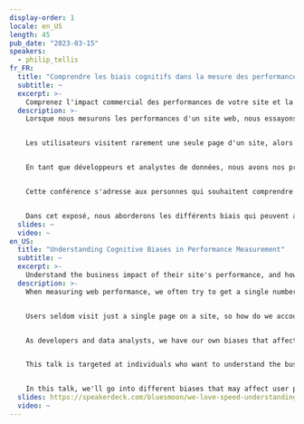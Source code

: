```yaml
---
display-order: 1
locale: en_US
length: 45
pub_date: "2023-03-15"
speakers:
  - philip_tellis
fr_FR:
  title: "Comprendre les biais cognitifs dans la mesure des performances"
  subtitle: ~
  excerpt: >-
    Comprenez l'impact commercial des performances de votre site et la manière dont les biais dans les données peuvent l'affecter.
  description: >-
    Lorsque nous mesurons les performances d'un site web, nous essayons souvent d'obtenir un chiffre unique que nous pouvons faire évoluer dans le temps. Il peut s'agir du temps de chargement médian d'une page, du temps d'affichage d'une image de héros, du score de vitesse d'une page ou du score des principaux indicateurs web. Mais est-ce vraiment aussi simple ?


    Les utilisateurs visitent rarement une seule page d'un site, alors comment tenir compte des variations de performances entre plusieurs pages ? Comment savoir quelle page a un impact sur l'expérience globale de l'utilisateur ? Comment les différents biais cognitifs affectent-ils la perception qu'a l'utilisateur de la performance de notre site ?


    En tant que développeurs et analystes de données, nous avons nos propres préjugés qui influencent la façon dont nous regardons les données et les problèmes que nous essayons de résoudre. Souvent, nos mesures elles-mêmes peuvent être affectées par notre biais de confirmation.


    Cette conférence s'adresse aux personnes qui souhaitent comprendre l'impact commercial des performances de leur site et la manière dont les biais dans les données peuvent l'affecter.


    Dans cet exposé, nous aborderons les différents biais qui peuvent affecter la perception de l'utilisateur ainsi que notre capacité à mesurer cette perception, et les moyens d'identifier si nos données présentent ces schémas.
  slides: ~
  video: ~
en_US:
  title: "Understanding Cognitive Biases in Performance Measurement"
  subtitle: ~
  excerpt: >-
    Understand the business impact of their site's performance, and how biases in data can affect that.
  description: >-
    When measuring web performance, we often try to get a single number that we can trend over time. This may be the median page load time, hero image time, page speed score, or core web vitals score. But is it really that simple?


    Users seldom visit just a single page on a site, so how do we account for varying performance across multiple pages? How do we tell which page's performance impacts the overall user experience? How do various cognitive biases affect the user's perception of our site's performance?


    As developers and data analysts, we have our own biases that affect how we look at the data and which problems we end up trying to solve. Often our measurements themselves may be affected by our confirmation bias.


    This talk is targeted at individuals who want to understand the business impact of their site's performance, and how biases in data can affect that.


    In this talk, we'll go into different biases that may affect user perception as well as our ability to measure that perception, and ways in which to identify if our data exhibits these patterns.
  slides: https://speakerdeck.com/bluesmoon/we-love-speed-understanding-cognitive-biases-in-performance-measurement
  video: ~
---
```

